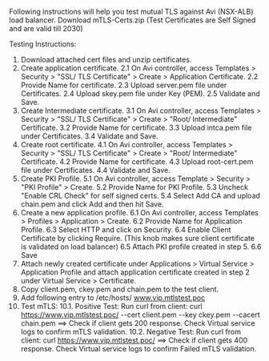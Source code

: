 Following instructions will help you test mutual TLS against Avi (NSX-ALB) load balancer.
Download mTLS-Certs.zip (Test Certificates are Self Signed and are valid till 2030)

Testing Instructions:

1. Download attached cert files and unzip certificates.
2. Create application certificate.
     2.1 On Avi controller, access Templates > Security > "SSL/ TLS Certificate" > Create > Application Certificate.
     2.2 Provide Name for certificate.
     2.3 Upload server.pem file under Certificates.
     2.4 Upload skey.pem file under Key (PEM).
     2.5 Validate and Save.
3. Create Intermediate certificate.
     3.1 On Avi controller, access Templates > Security > "SSL/ TLS Certificate" > Create > "Root/ Intermediate" Certificate.
     3.2 Provide Name for certificate.
     3.3 Upload intca.pem file under Certificates.
     3.4 Validate and Save.
4. Create root certificate.
     4.1 On Avi controller, access Templates > Security > "SSL/ TLS Certificate" > Create > "Root/ Intermediate" Certificate.
     4.2 Provide Name for certificate.
     4.3 Upload root-cert.pem file under Certificates.
     4.4 Validate and Save.
5. Create PKI Profile.
     5.1 On Avi controller, access Template > Security > "PKI Profile" > Create.
     5.2 Provide Name for PKI Profile.
     5.3 Uncheck "Enable CRL Check" for self signed certs.
     5.4 Select Add CA and upload chain.pem and click Add and then hit Save.
6. Create a new application profile.
     6.1 On Avi controller, access Templates > Profiles > Application > Create.
     6.2 Provide Name for Application Profile.
     6.3 Select HTTP and click on Security.
     6.4 Enable Client Certificate by clicking Require. (This knob makes sure client certificate is validated on load balancer)
     6.5 Attach PKI profile created in step 5.
     6.6 Save
7. Attach newly created certificate under Applications > Virtual Service > Application Profile and attach application certificate created in step 2 under Virtual Service > Certificate.
8. Copy client.pem, ckey.pem and chain.pem to the test client.
9. Add following entry to /etc/hosts/
        <VIP-IP>   www.vip.mtlstest.poc
10. Test mTLS:
   10.1. Positive Test: Run curl from client: curl https://www.vip.mtlstest.poc/ --cert client.pem --key ckey.pem --cacert chain.pem ==> Check if client gets 200 response. Check Virtual service logs to confirm mTLS validation.
   10.2. Negative Test: Run curl from client: curl https://www.vip.mtlstest.poc/ ==> Check if client gets 400 response. Check Virtual service logs to confirm Failed mTLS validation.
